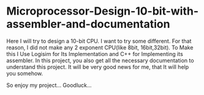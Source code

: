 # Microprocessor-Design-10-bit-with-assembler-and-documentation
Here I will try to design a 10-bit CPU. I want to try some different. For that reason, I did not make any 2 exponent CPU(like 8bit, 16bit,32bit).
To Make this I Use Logisim for Its Implementation and C++ for Implementing its assembler. 
In this project, you also get all the necessary documentation to understand this project.
It will be very good news for me, that It will help you somehow.

So enjoy my project...
Goodluck...
